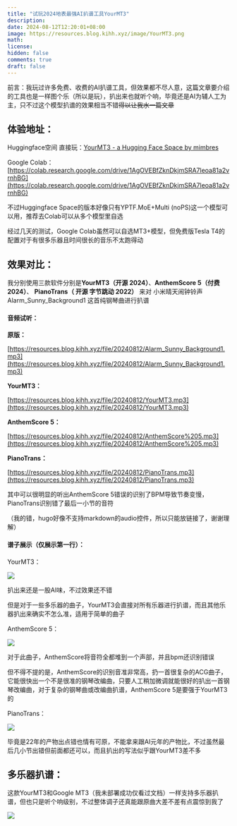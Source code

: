 ```yaml
---
title: "试玩2024地表最强AI扒谱工具YourMT3"
description: 
date: 2024-08-12T12:20:01+08:00
image: https://resources.blog.kihh.xyz/image/YourMT3.png
math: 
license: 
hidden: false
comments: true
draft: false
---
```


前言：我玩过许多免费、收费的AI扒谱工具，但效果都不尽人意，这篇文章要介绍的工具也是一样图个乐（所以是玩），扒出来也就听个响，毕竟还是AI为辅人工为主，只不过这个模型扒谱的效果相当不错~~得以让我水一篇文章~~

## 体验地址：

Huggingface空间 直接玩：[YourMT3 - a Hugging Face Space by mimbres](https://huggingface.co/spaces/mimbres/YourMT3)

Google Colab：[https://colab.research.google.com/drive/1AgOVEBfZknDkjmSRA7leoa81a2vrnhBG](https://colab.research.google.com/drive/1AgOVEBfZknDkjmSRA7leoa81a2vrnhBG)

不过Huggingface Space的版本好像只有YPTF.MoE+Multi (noPS)这一个模型可以用，推荐去Colab可以从多个模型里自选

经过几天的测试，Google Colab虽然可以自选MT3+模型，但免费版Tesla T4的配置对于有很多乐器且时间很长的音乐不太跑得动

## 效果对比：

我分别使用三款软件分别是**YourMT3（开源 2024）**、**AnthemScore 5（付费 2024）**、 **PianoTrans（ 开源 字节跳动 2022）** 来对 小米晴天闹钟铃声 Alarm_Sunny_Background1 这首纯钢琴曲进行扒谱

#### 音频试听：

**原版：**

[https://resources.blog.kihh.xyz/file/20240812/Alarm_Sunny_Background1.mp3](https://resources.blog.kihh.xyz/file/20240812/Alarm_Sunny_Background1.mp3)

**YourMT3：**

[https://resources.blog.kihh.xyz/file/20240812/YourMT3.mp3](https://resources.blog.kihh.xyz/file/20240812/YourMT3.mp3)

**AnthemScore 5：**

[https://resources.blog.kihh.xyz/file/20240812/AnthemScore%205.mp3](https://resources.blog.kihh.xyz/file/20240812/AnthemScore%205.mp3)

**PianoTrans：**

[https://resources.blog.kihh.xyz/file/20240812/PianoTrans.mp3](https://resources.blog.kihh.xyz/file/20240812/PianoTrans.mp3)

其中可以很明显的听出AnthemScore 5错误的识别了BPM导致节奏变慢，PianoTrans识别错了最后一小节的音符

（我的错，hugo好像不支持markdown的audio控件，所以只能放链接了，谢谢理解）

#### 谱子展示（仅展示第一行）：

YourMT3：

![](https://resources.blog.kihh.xyz/image/20240812120212.png)

扒出来还是一股AI味，不过效果还不错

但是对于一些多乐器的曲子，YourMT3会直接对所有乐器进行扒谱，而且其他乐器扒出来确实不怎么准，适用于简单的曲子

AnthemScore 5：

![](https://resources.blog.kihh.xyz/image/20240812120230.png)

对于此曲子，AnthemScore将音符全都堆到一个声部，并且bpm还识别错误

但不得不提的是，AnthemScore的识别音准非常高，扔一首很复杂的ACG曲子，它能很快出一个不是很准的钢琴改编曲，只要人工稍加微调就能很好的扒出一首钢琴改编曲，对于复杂的钢琴曲或改编曲扒谱，AnthemScore 5是要强于YourMT3的

PianoTrans：

![](https://resources.blog.kihh.xyz/image/20240812120551.png)

毕竟是22年的产物出点错也情有可原，不能拿来跟AI元年的产物比，不过虽然最后几小节出错但前面都还可以，而且扒出的写法似乎跟YourMT3差不多

## 多乐器扒谱：

这款YourMT3和Google MT3（我未部署成功仅看过文档）一样支持多乐器扒谱，但也只是听个响级别，不过整体调子还真能跟原曲大差不差有点震惊到我了

![](https://resources.blog.kihh.xyz/image/20240812121109.png)
